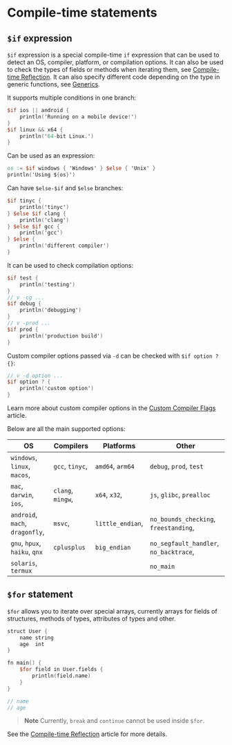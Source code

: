 # Compile-time statements

## `$if` expression

`$if` expression is a special compile-time `if` expression that can be used to
detect an OS, compiler, platform, or compilation options.
It can also be used
to check the types of fields or methods when iterating them, see
[Compile-time Reflection](./reflection.md).
It can also specify different code depending on the type in generic functions,
see
[Generics](../generics.md#compile-time-conditions).

It supports multiple conditions in one branch:

```v nofmt
$if ios || android {
	println('Running on a mobile device!')
}
$if linux && x64 {
	println('64-bit Linux.')
}
```

Can be used as an expression:

```v
os := $if windows { 'Windows' } $else { 'Unix' }
println('Using ${os}')
```

Can have `$else-$if` and `$else` branches:

```v nofmt
$if tinyc {
	println('tinyc')
} $else $if clang {
	println('clang')
} $else $if gcc {
	println('gcc')
} $else {
	println('different compiler')
}
```

It can be used to check compilation options:

```v nofmt
$if test {
	println('testing')
}
// v -cg ...
$if debug {
	println('debugging')
}
// v -prod ...
$if prod {
	println('production build')
}
```

Custom compiler options passed via `-d` can be checked with `$if option ? {}`:

```v nofmt
// v -d option ...
$if option ? {
	println('custom option')
}
```

Learn more about custom compiler options in the
[Custom Compiler Flags](../custom-compiler-flags.md)
article.

Below are all the main supported options:

| OS                              | Compilers         | Platforms        | Other                                  |
|---------------------------------|-------------------|------------------|----------------------------------------|
| `windows`, `linux`, `macos`,    | `gcc`, `tinyc`,   | `amd64`, `arm64` | `debug`, `prod`, `test`                |
| `mac`, `darwin`, `ios`,         | `clang`, `mingw`, | `x64`, `x32`,    | `js`, `glibc`, `prealloc`              |
| `android`, `mach`, `dragonfly`, | `msvc`,           | `little_endian`, | `no_bounds_checking`, `freestanding`,  |
| `gnu`, `hpux`, `haiku`, `qnx`   | `cplusplus`       | `big_endian`     | `no_segfault_handler`, `no_backtrace`, |
| `solaris`, `termux`             |                   |                  | `no_main`                              |

## `$for` statement

`$for` allows you to iterate over special arrays, currently arrays for fields of
structures, methods of types, attributes of types and other.

```v
struct User {
	name string
	age  int
}

fn main() {
	$for field in User.fields {
		println(field.name)
	}
}

// name
// age
```

> **Note**
> Currently, `break` and `continue` cannot be used inside `$for`.

See the [Compile-time Reflection](./reflection.md) article for more details.
